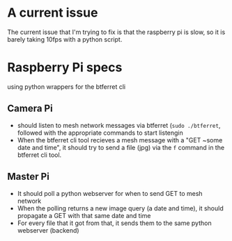 # A current issue
The current issue that I'm trying to fix is that the raspberry pi is slow, so 
it is barely taking 10fps with a python script.


# Raspberry Pi specs
using python wrappers for the btferret cli

## Camera Pi
* should listen to mesh network messages via btferret (`sudo ./btferret`,
  followed with the appropriate commands to start listengin
* When the btferret cli tool recieves a mesh message with a "GET ~some date and
  time", it should try to send a file (jpg) via the `f` command in the btferret cli
  tool.

## Master Pi
* It should poll a python webserver for when to send GET to mesh network
* When the polling returns a new image query (a date and time), it should propagate a GET with
  that same date and time
* For every file that it got from that, it sends them to the same python
  webserver (backend)
